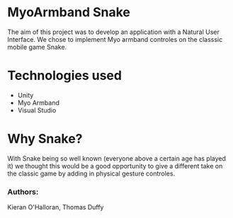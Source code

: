 # MyoArmband Snake

The aim of this project was to develop an application with a Natural User Interface. We chose to implement Myo armband controles on the classsic mobile game Snake.

# Technologies used
  - Unity
  - Myo Armband
  - Visual Studio

# Why Snake?

With Snake being so well known (everyone above a certain age has played it) we thought this would be a good opportunity to give a different take on the classic game by adding in physical gesture controles.

### Authors: 
Kieran O'Halloran,
Thomas Duffy
